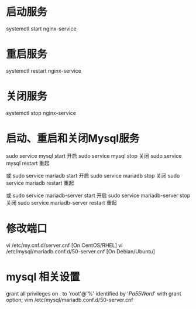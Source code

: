 # 启动服务
systemctl start nginx-service

# 重启服务
systemctl restart nginx-service

# 关闭服务
systemctl stop nginx-service

# 启动、重启和关闭Mysql服务
sudo service mysql start      开启
sudo service mysql stop       关闭 
sudo service mysql restart    重起

或 
sudo service mariadb start      开启
sudo service mariadb stop       关闭 
sudo service mariadb restart    重起

或 
sudo service mariadb-server start      开启
sudo service mariadb-server stop       关闭 
sudo service mariadb-server restart    重起

# 修改端口
 vi /etc/my.cnf.d/server.cnf                   [On CentOS/RHEL]
 vi /etc/mysql/mariadb.conf.d/50-server.cnf    [On Debian/Ubuntu]


# mysql 相关设置
grant all privileges on *.* to 'root'@'%' identified by '*Pa55Word*' with grant option;
vim /etc/mysql/mariadb.conf.d/50-server.cnf